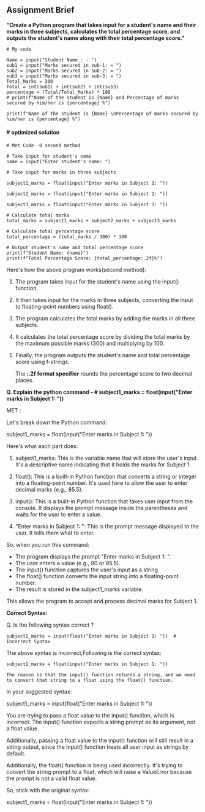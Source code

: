 ## Assignment Brief

**"Create a Python program that takes input for a student's name and their marks in three subjects, calculates the total percentage score, and outputs the student's name along with their total percentage score."**

```
# My code

Name = input("Student Name : - ")
sub1 = input("Marks secured in sub-1: = ")
sub2 = input("Marks secured in sub-2: = ")
sub3 = input("Marks secured in sub-3: = ")
Total_Marks = 300
Total = int(sub1) + int(sub2) + int(sub3)
percentage = (Total/Total_Marks) * 100
# print(f"Name of the student is {Name} and Percentage of marks secured by him/her is {percentage} %")

print(f"Name of the student is {Name} \nPercentage of marks secured by him/her is {percentage} %")

```


#### # optimized solution

```
# Met Code -0 second method

# Take input for student's name
name = input("Enter student's name: ")

# Take input for marks in three subjects

subject1_marks = float(input("Enter marks in Subject 1: "))

subject2_marks = float(input("Enter marks in Subject 2: "))

subject3_marks = float(input("Enter marks in Subject 3: "))

# Calculate total marks
total_marks = subject1_marks + subject2_marks + subject3_marks

# Calculate total percentage score
total_percentage = (total_marks / 300) * 100

# Output student's name and total percentage score
print(f"Student Name: {name}")
print(f"Total Percentage Score: {total_percentage:.2f}%")
```

Here's how the above program works(second method):

1. The program takes input for the student's name using the input() function.

2. It then takes input for the marks in three subjects, converting the input to floating-point numbers using float().

3. The program calculates the total marks by adding the marks in all three subjects.

4. It calculates the total percentage score by dividing the total marks by the maximum possible marks (300) and multiplying by 100.

5. Finally, the program outputs the student's name and total percentage score using f-strings.

   The **:.2f format specifier** rounds the percentage score to two decimal places.

 **Q. Explain the python command - # subject1_marks = float(input("Enter marks in Subject 1: "))**

MET :

Let's break down the Python command:

subject1_marks = float(input("Enter marks in Subject 1: "))

Here's what each part does:

1. subject1_marks: This is the variable name that will store the user's input. It's a descriptive name indicating that it holds the marks for Subject 1.

2. float(): This is a built-in Python function that converts a string or integer into a floating-point number. It's used here to allow the user to enter decimal marks (e.g., 85.5).

3. input(): This is a built-in Python function that takes user input from the console. It displays the prompt message inside the parentheses and waits for the user to enter a value.

4. "Enter marks in Subject 1: ": This is the prompt message displayed to the user. It tells them what to enter.

So, when you run this command:

- The program displays the prompt "Enter marks in Subject 1: ".
- The user enters a value (e.g., 90 or 85.5).
- The input() function captures the user's input as a string.
- The float() function converts the input string into a floating-point number.
- The result is stored in the subject1_marks variable.

This allows the program to accept and process decimal marks for Subject 1.

**Correct Syntax:**

Q. Is the following syntax correct ?

```
subject1_marks = input(float("Enter marks in Subject 1: "))  # Incorrect Syntax
```
The above syntax is incorrect,Following is the correct syntax:

```
subject1_marks = float(input("Enter marks in Subject 1: "))
```

```The reason is that the input() function returns a string, and we need to convert that string to a float using the float() function.```

In your suggested syntax:

subject1_marks = input(float("Enter marks in Subject 1: "))

You are trying to pass a float value to the input() function, which is incorrect. The input() function expects a string prompt as its argument, not a float value.

Additionally, passing a float value to the input() function will still result in a string output, since the input() function treats all user input as strings by default.

Additionally, the float() function is being used incorrectly. It's trying to convert the string prompt to a float, which will raise a ValueError because the prompt is not a valid float value.

So, stick with the original syntax:

subject1_marks = float(input("Enter marks in Subject 1: "))


